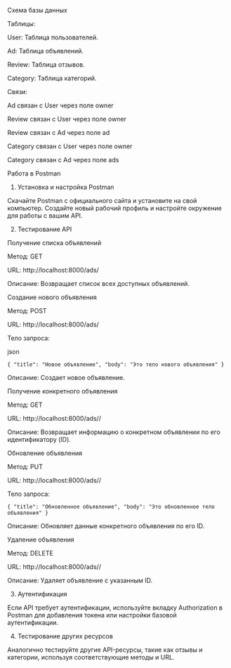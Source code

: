 Схема базы данных

Таблицы:

User: Таблица пользователей.

Ad: Таблица объявлений.

Review: Таблица отзывов.

Category: Таблица категорий.

Связи:

Ad связан с User через поле owner 

Review связан с User через поле owner 

Review связан с Ad через поле ad 

Category связан с User через поле owner 

Category связан с Ad через поле ads 

Работа в Postman

1. Установка и настройка Postman
   
Скачайте Postman с официального сайта и установите на свой компьютер.
Создайте новый рабочий профиль и настройте окружение для работы с вашим API.

2. Тестирование API

Получение списка объявлений

Метод: GET

URL: http://localhost:8000/ads/

Описание: Возвращает список всех доступных объявлений.

Создание нового объявления

Метод: POST

URL: http://localhost:8000/ads/

Тело запроса:

json


``
{
    "title": "Новое объявление",
    "body": "Это тело нового объявления"
}
``

Описание: Создает новое объявление.

Получение конкретного объявления


Метод: GET

URL: http://localhost:8000/ads/<id>/

Описание: Возвращает информацию о конкретном объявлении по его идентификатору (ID).

Обновление объявления

Метод: PUT

URL: http://localhost:8000/ads/<id>/

Тело запроса:


``
{
    "title": "Обновленное объявление",
    "body": "Это обновленное тело объявления"
}
``

Описание: Обновляет данные конкретного объявления по его ID.

Удаление объявления

Метод: DELETE

URL: http://localhost:8000/ads/<id>/

Описание: Удаляет объявление с указанным ID.

3. Аутентификация
   
Если API требует аутентификации, используйте вкладку Authorization в Postman для добавления токена или настройки базовой аутентификации.

4. Тестирование других ресурсов
   
Аналогично тестируйте другие API-ресурсы, такие как отзывы и категории, используя соответствующие методы и URL.
